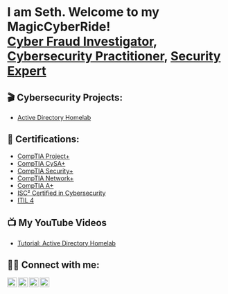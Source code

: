 <h1>I am Seth. Welcome to my MagicCyberRide!<br/><a href="https://github.com/sethfye">Cyber Fraud Investigator</a>, <a href="https://www.linkedin.com/in/cyberfraudseth/">Cybersecurity Practitioner</a>, <a href="https://www.youtube.com/c/frauddawg">Security Expert</a></h1>

<h2>🎬 Cybersecurity Projects:</h2>

- [Active Directory Homelab](https://github.com/sethfye/LabURL)

<h2>📜 Certifications:</h2>

- [CompTIA Project+](https://github.com/sethfye/LabURL](https://www.certmetrics.com/comptia/candidate/cert_summary.aspx))
- [CompTIA CySA+](https://github.com/sethfye/LabURL)          
- [CompTIA Security+](https://github.com/sethfye/LabURL)
- [CompTIA Network+](https://github.com/sethfye/LabURL)
- [CompTIA A+](https://github.com/sethfye/LabURL)
- [ISC² Certified in Cybersecurity](https://github.com/sethfye/LabURL)
- [ITIL 4](https://github.com/sethfye/LabURL)
  
<h2>📺 My YouTube Videos</h2>

- [Tutorial: Active Directory Homelab](https://www.youtube.com/watch?v=HI93h6KDX2E)


<h2> 🤝🏽 Connect with me:</h2>

[<img align="left" alt="FraudDawg | YouTube" width="22px" src="https://cdn.jsdelivr.net/npm/simple-icons@v3/icons/youtube.svg" />][youtube]
[<img align="left" alt="JoshMadakor | Twitter" width="22px" src="https://cdn.jsdelivr.net/npm/simple-icons@v3/icons/twitter.svg" />][twitter]
[<img align="left" alt="JoshMadakor | LinkedIn" width="22px" src="https://cdn.jsdelivr.net/npm/simple-icons@v3/icons/linkedin.svg" />][linkedin]
[<img align="left" alt="JoshMadakor | Instagram" width="22px" src="https://cdn.jsdelivr.net/npm/simple-icons@v3/icons/instagram.svg" />][instagram]

[twitter]: https://twitter.com/joshmadakor
[youtube]: https://www.youtube.com/c/FraudDawg
[instagram]: https://www.instagram.com/joshmadakor/
[linkedin]: https://linkedin.com/in/cyberfraudseth

<!--
**joshmadakor1/joshmadakor1** is a ✨ _special_ ✨ repository because its `README.md` (this file) appears on your GitHub profile.

Here are some ideas to get you started:

- 🔭 I’m currently working on ...
- 🌱 I’m currently learning ...
- 👯 I’m looking to collaborate on ...
- 🤔 I’m looking for help with ...
- 💬 Ask me about ...
- 📫 How to reach me: ...
- 😄 Pronouns: ...
- ⚡ Fun fact: ...
-->
